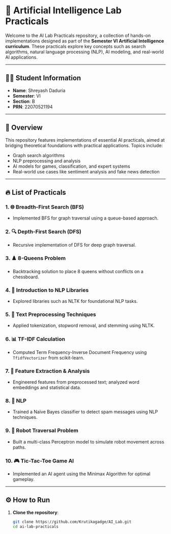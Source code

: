 # 🎯 Artificial Intelligence Lab Practicals

Welcome to the AI Lab Practicals repository, a collection of hands-on implementations designed as part of the **Semester VI Artificial Intelligence curriculum**. These practicals explore key concepts such as search algorithms, natural language processing (NLP), AI modeling, and real-world AI applications.

---

## 👨‍🎓 Student Information

- **Name**: Shreyash Daduria  
- **Semester**: VI  
- **Section**: B  
- **PRN**: 22070521194  

---

## 📌 Overview

This repository features implementations of essential AI practicals, aimed at bridging theoretical foundations with practical applications. Topics include:

- Graph search algorithms  
- NLP preprocessing and analysis  
- AI models for games, classification, and expert systems  
- Real-world use cases like sentiment analysis and fake news detection  

---

## 🔥 List of Practicals

### 1. 🌐 Breadth-First Search (BFS)
- Implemented BFS for graph traversal using a queue-based approach.

### 2. 🔍 Depth-First Search (DFS)
- Recursive implementation of DFS for deep graph traversal.

### 3. ♟️ 8-Queens Problem
- Backtracking solution to place 8 queens without conflicts on a chessboard.

### 4. 📖 Introduction to NLP Libraries
- Explored libraries such as NLTK for foundational NLP tasks.

### 5. 📝 Text Preprocessing Techniques
- Applied tokenization, stopword removal, and stemming using NLTK.

### 6. 📊 TF-IDF Calculation
- Computed Term Frequency-Inverse Document Frequency using `TfidfVectorizer` from scikit-learn.

### 7. 🔬 Feature Extraction & Analysis
- Engineered features from preprocessed text; analyzed word embeddings and statistical data.

### 8. 📩 NLP
- Trained a Naïve Bayes classifier to detect spam messages using NLP techniques.

### 9. 🤖 Robot Traversal Problem
- Built a multi-class Perceptron model to simulate robot movement across paths.

### 10. 🎮 Tic-Tac-Toe Game AI
- Implemented an AI agent using the Minimax Algorithm for optimal gameplay.

---

## ⚙️ How to Run

1. **Clone the repository**:
   ```bash
   git clone https://github.com/Krutikagadge/AI_Lab.git
   cd ai-lab-practicals
